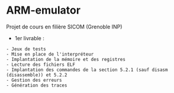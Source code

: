 # ARM-emulator
Projet de cours en filière SICOM (Grenoble INP)

- 1er livrable :

```
- Jeux de tests
- Mise en place de l'interpréteur
- Implantation de la mémoire et des registres
- Lecture des fichiers ELF
- Implantation des commandes de la section 5.2.1 (sauf disasm (disassemble)) et 5.2.2
- Gestion des erreurs
- Génération des traces
```
